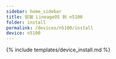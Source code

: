 ```yaml
---
sidebar: home_sidebar
title: 安装 LineageOS 到 n5100
folder: install
permalink: /devices/n5100/install
device: n5100
---
```

{% include templates/device_install.md %}

